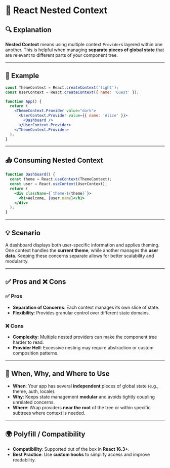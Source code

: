 
# 🌲 React Nested Context

## 🔍 Explanation

**Nested Context** means using multiple context `Provider`s layered within one another. This is helpful when managing **separate pieces of global state** that are relevant to different parts of your component tree.

---

## 🧱 Example

```jsx
const ThemeContext = React.createContext('light');
const UserContext = React.createContext({ name: 'Guest' });

function App() {
  return (
    <ThemeContext.Provider value="dark">
      <UserContext.Provider value={{ name: 'Alice' }}>
        <Dashboard />
      </UserContext.Provider>
    </ThemeContext.Provider>
  );
}
```

---

## 📥 Consuming Nested Context

```jsx
function Dashboard() {
  const theme = React.useContext(ThemeContext);
  const user = React.useContext(UserContext);
  return (
    <div className={`theme-${theme}`}>
      <h1>Welcome, {user.name}</h1>
    </div>
  );
}
```

---

## 💡 Scenario

A dashboard displays both user-specific information and applies theming. One context handles the **current theme**, while another manages the **user data**. Keeping these concerns separate allows for better scalability and modularity.

---

## ✅ Pros and ❌ Cons

### ✅ Pros

- **Separation of Concerns**: Each context manages its own slice of state.
- **Flexibility**: Provides granular control over different state domains.

### ❌ Cons

- **Complexity**: Multiple nested providers can make the component tree harder to read.
- **Provider Hell**: Excessive nesting may require abstraction or custom composition patterns.

---

## 📘 When, Why, and Where to Use

- **When**: Your app has several **independent** pieces of global state (e.g., theme, auth, locale).
- **Why**: Keeps state management **modular** and avoids tightly coupling unrelated concerns.
- **Where**: Wrap providers **near the root** of the tree or within specific subtrees where context is needed.

---

## 🌍 Polyfill / Compatibility

- **Compatibility**: Supported out of the box in **React 16.3+**.
- **Best Practice**: Use **custom hooks** to simplify access and improve readability.
